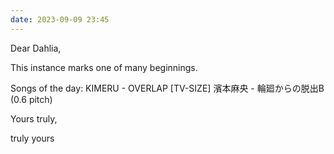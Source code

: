 ```yaml
---
date: 2023-09-09 23:45
---
```


Dear Dahlia,

This instance marks one of many beginnings.

Songs of the day:
KIMERU - OVERLAP [TV-SIZE]
濱本麻央 - 輪廻からの脱出B (0.6 pitch)

Yours truly,

truly yours